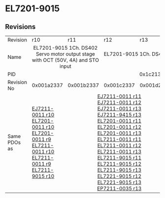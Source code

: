 # EL7201-9015

## Revisions
<table>
<tr>
<td>Revision</td>
<td>r10</td>
<td>r11</td>
<td>r12</td>
<td>r13</td>
<td>r14</td>
<td>r15</td>
<td>r16</td>
</tr>
<tr>
<td>Name</td>
<td colspan=2 align="center">EL7201-9015 1Ch. DS402 Servo motor output stage with OCT (50V, 4A) and STO input</td>
<td colspan=5 align="center">EL7201-9015 1Ch. DS402 Servo motor output stage with OCT (50V, 2.8A RMS) and STO input</td>
</tr>
<tr>
<td>PID</td>
<td colspan=7 align="center">0x1c213052</td>
</tr>
<tr>
<td>Revision No</td>
<td>0x001a2337</td>
<td>0x001b2337</td>
<td>0x001c2337</td>
<td>0x001d2337</td>
<td>0x001e2337</td>
<td>0x001f2337</td>
<td>0x00202337</td>
</tr>
<tr>
<td>Same PDOs as</td>
<td><a href="EJ7211-0011.md">EJ7211-0011 r10</a><br/><a href="EL7201-0011.md">EL7201-0011 r10</a><br/><a href="EL7201-0011.md">EL7201-0011 r9</a><br/><a href="EL7211-0011.md">EL7211-0011 r10</a><br/><a href="EL7211-0011.md">EL7211-0011 r9</a><br/><a href="EL7211-9015.md">EL7211-9015 r10</a></td>
<td colspan=3 align="center"><a href="EJ7211-0011.md">EJ7211-0011 r11</a><br/><a href="EJ7211-0011.md">EJ7211-0011 r12</a><br/><a href="EJ7211-0011.md">EJ7211-0011 r13</a><br/><a href="EJ7211-9415.md">EJ7211-9415 r13</a><br/><a href="EL7201-0011.md">EL7201-0011 r11</a><br/><a href="EL7201-0011.md">EL7201-0011 r12</a><br/><a href="EL7201-0011.md">EL7201-0011 r13</a><br/><a href="EL7211-0011.md">EL7211-0011 r11</a><br/><a href="EL7211-0011.md">EL7211-0011 r12</a><br/><a href="EL7211-0011.md">EL7211-0011 r13</a><br/><a href="EL7211-9015.md">EL7211-9015 r11</a><br/><a href="EL7211-9015.md">EL7211-9015 r12</a><br/><a href="EL7211-9015.md">EL7211-9015 r13</a><br/><a href="EL7221-9015.md">EL7221-9015 r12</a><br/><a href="EL7221-9015.md">EL7221-9015 r13</a><br/><a href="EP7211-0035.md">EP7211-0035 r13</a></td>
<td colspan=2 align="center"><a href="EJ7211-0011.md">EJ7211-0011 r14</a><br/><a href="EJ7211-0011.md">EJ7211-0011 r15</a><br/><a href="EJ7211-9415.md">EJ7211-9415 r14</a><br/><a href="EJ7211-9415.md">EJ7211-9415 r15</a><br/><a href="EL7201-0011.md">EL7201-0011 r14</a><br/><a href="EL7201-0011.md">EL7201-0011 r15</a><br/><a href="EL7211-0011.md">EL7211-0011 r14</a><br/><a href="EL7211-0011.md">EL7211-0011 r15</a><br/><a href="EL7211-9015.md">EL7211-9015 r14</a><br/><a href="EL7211-9015.md">EL7211-9015 r15</a><br/><a href="EL7221-9015.md">EL7221-9015 r14</a><br/><a href="EL7221-9015.md">EL7221-9015 r15</a><br/><a href="EP7211-0035.md">EP7211-0035 r14</a><br/><a href="EP7211-0035.md">EP7211-0035 r15</a></td>
<td><a href="EJ7211-0011.md">EJ7211-0011 r16</a><br/><a href="EJ7211-9415.md">EJ7211-9415 r16</a><br/><a href="EL7201-0011.md">EL7201-0011 r16</a><br/><a href="EL7211-0011.md">EL7211-0011 r16</a><br/><a href="EL7211-9015.md">EL7211-9015 r16</a><br/><a href="EL7221-9015.md">EL7221-9015 r16</a><br/><a href="EP7211-0035.md">EP7211-0035 r16</a></td>
</tr>
</table>
